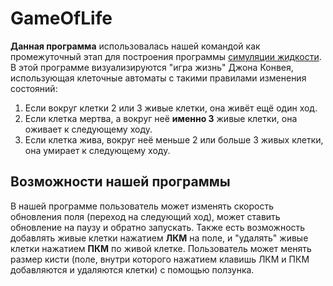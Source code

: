 # GameOfLife
**Данная программа** использовалась нашей командой как промежуточный этап для построения программы [симуляции жидкости](https://github.com/SLDboys/PhysicsEngine).  
В этой программе визуализируются "игра жизнь" Джона Конвея, использующая клеточные автоматы с такими правилами изменения состояний:  
1. Если вокруг клетки 2 или 3 живые клетки, она живёт ещё один ход.  
2. Если клетка мертва, а вокруг неё **именно 3** живые клетки, она оживает к следующему ходу.  
3. Если клетка жива, вокруг неё меньше 2 или больше 3 живых клетки, она умирает к следующему ходу.  
## Возможности нашей программы  
В нашей программе пользователь может изменять скорость обновления поля (переход на следующий ход), может ставить обновление на паузу и обратно запускать. Также есть возможность добавлять живые клетки нажатием **ЛКМ** на поле, и "удалять" живые клетки нажатием **ПКМ** по живой клетке. Пользователь может менять размер кисти (поле, внутри которого нажатием клавишь ЛКМ и ПКМ добавляются и удаляются клетки) с помощью ползунка.
